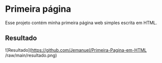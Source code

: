 # Primeira página

Esse projeto contém minha primeira página web simples escrita em HTML.

## Resultado

![Resultado](https://github.com/Jemanuel/Primeira-Pagina-em-HTML
/raw/main/resultado.png)
